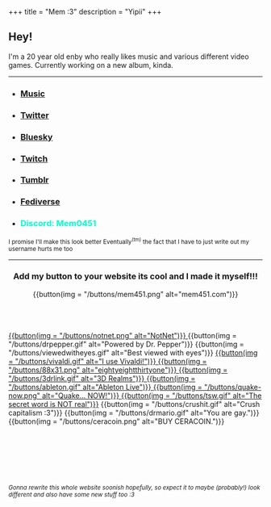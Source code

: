 +++
title = "Mem :3"
description = "Yipii"
+++

## Hey!

I'm a 20 year old enby who really likes music and various different video games. Currently working on a new album, kinda.

---

- ### <a href="https://thatonesaxguy.bandcamp.com/" title="thatonesaxguy" target="_blank">Music</a>

- ### <a href="https://twitter.com/Thatonesaxguy" title="@thatonesaxguy" target="_blank">Twitter</a>

- ### <a href="https://bsky.app/profile/mem0451.bsky.social" title="@mem0451.bsky.social" target="_blank">Bluesky</a>

- ### <a href="https://www.twitch.tv/mem0451" title="Mem0451" target="_blank">Twitch</a>

- ### <a href="https://www.tumblr.com/mem0451" title="@mem0451" target="_blank">Tumblr</a>

- ### <a href="https://coolmathgam.es/@Mem" title="@Mem@coolmathgam.es" target="_blank">Fediverse</a>

- ### <p style="color: #00ffc8;" title=Mem0451>Discord: Mem0451</p>

<small>I promise I'll make this look better Eventually<sup>(tm)</sup> the fact that I have to just write out my username hurts me too</small>

---

<h3 style="text-align: center;">Add my button to your website its cool and I made it myself!!!</h3>

<div style="text-align: center"> {{button(img = "/buttons/mem451.png" alt="mem451.com")}} </div>
<br><br><br>

<a href="https://n2.pm" target="_blank"> {{button(img = "/buttons/notnet.png" alt="NotNet")}} </a>
{{button(img = "/buttons/drpepper.gif" alt="Powered by Dr. Pepper")}}
{{button(img = "/buttons/viewedwitheyes.gif" alt="Best viewed with eyes")}}
<a href="https://vivaldi.com" target="_blank"> {{button(img = "/buttons/vivaldi.gif" alt="I use Vivaldi!")}} </a>
<a href="https://eightyeightthirty.one" target="_blank"> {{button(img = "/buttons/88x31.png" alt="eightyeightthirtyone")}} </a>
<a href="https://3drealms.com" target="_blank"> {{button(img = "/buttons/3drlink.gif" alt="3D Realms")}} </a>
<a href="https://www.ableton.com" target="_blank"> {{button(img = "/buttons/ableton.gif" alt="Ableton Live")}} </a>
<a href="https://store.steampowered.com/app/2310/Quake/" target="_blank"> {{button(img = "/buttons/quake-now.png" alt="Quake... NOW!")}} </a>
<a href="http://thesecretwordisnotreal.com" target="_blank"> {{button(img = "/buttons/tsw.gif" alt="The secret word is NOT real")}}</a>
{{button(img = "/buttons/crushit.gif" alt="Crush capitalism :3")}}
{{button(img = "/buttons/drmario.gif" alt="You are gay.")}}
{{button(img = "/buttons/ceracoin.png" alt="BUY CERACOIN.")}}
<br><br><br><br><br><br><br>

<!-- Gotta eventually figure out how to put this at the bottom of the screen, or at least lower without fucking up where all the other text is -->

<small><i>Gonna rewrite this whole website soonish hopefully, so expect it to maybe (probably!) look different and also have some new stuff too :3</i></small>